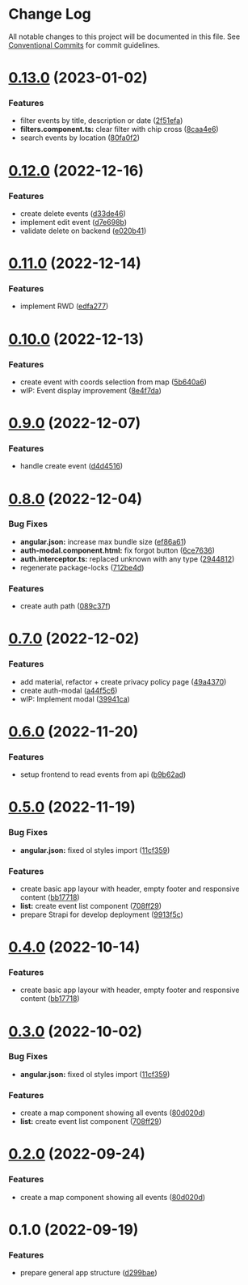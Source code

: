 # Change Log

All notable changes to this project will be documented in this file.
See [Conventional Commits](https://conventionalcommits.org) for commit guidelines.

# [0.13.0](https://github.com/Miwoli/jugger/compare/frontend@0.12.0...frontend@0.13.0) (2023-01-02)

### Features

- filter events by title, description or date ([2f51efa](https://github.com/Miwoli/jugger/commit/2f51efa22ce5116ea048f50f828511dd92b420f7))
- **filters.component.ts:** clear filter with chip cross ([8caa4e6](https://github.com/Miwoli/jugger/commit/8caa4e687ebe25d4a285df5524eb297e116f0c1f))
- search events by location ([80fa0f2](https://github.com/Miwoli/jugger/commit/80fa0f297d9d47cb5a07520b13c8d38e6de2780c))

# [0.12.0](https://github.com/Miwoli/jugger/compare/frontend@0.11.0...frontend@0.12.0) (2022-12-16)

### Features

- create delete events ([d33de46](https://github.com/Miwoli/jugger/commit/d33de46333dd0da75ad417dff534f6bad82415dd))
- implement edit event ([d7e698b](https://github.com/Miwoli/jugger/commit/d7e698bfae15f1a2b391f1943f72910c5ef4f303))
- validate delete on backend ([e020b41](https://github.com/Miwoli/jugger/commit/e020b415995adf289a057d041129d37c5b46f52d))

# [0.11.0](https://github.com/Miwoli/jugger/compare/frontend@0.10.0...frontend@0.11.0) (2022-12-14)

### Features

- implement RWD ([edfa277](https://github.com/Miwoli/jugger/commit/edfa277a386d38032971753cdf906e9a5dbdff3e))

# [0.10.0](https://github.com/Miwoli/jugger/compare/frontend@0.9.0...frontend@0.10.0) (2022-12-13)

### Features

- create event with coords selection from map ([5b640a6](https://github.com/Miwoli/jugger/commit/5b640a6262a5b652f3d367f1891c9c8c34714535))
- wIP: Event display improvement ([8e4f7da](https://github.com/Miwoli/jugger/commit/8e4f7daff020546774ceeb0056a70336ae9f4916))

# [0.9.0](https://github.com/Miwoli/jugger/compare/frontend@0.8.0...frontend@0.9.0) (2022-12-07)

### Features

- handle create event ([d4d4516](https://github.com/Miwoli/jugger/commit/d4d4516ee7b99e0e7e5b894aea3e3ef811eaaabe))

# [0.8.0](https://github.com/Miwoli/jugger/compare/frontend@0.7.0...frontend@0.8.0) (2022-12-04)

### Bug Fixes

- **angular.json:** increase max bundle size ([ef86a61](https://github.com/Miwoli/jugger/commit/ef86a6196f709c3bfed31d927d0158e7e2250d4f))
- **auth-modal.component.html:** fix forgot button ([6ce7636](https://github.com/Miwoli/jugger/commit/6ce7636cb02ebe062b4f762c7daf849bd37b1299))
- **auth.interceptor.ts:** replaced unknown with any type ([2944812](https://github.com/Miwoli/jugger/commit/29448123c6f57f6c0fe48ab0ce66d509b83e6aa4))
- regenerate package-locks ([712be4d](https://github.com/Miwoli/jugger/commit/712be4da3e1d3334eac8c25f0d9fce7a48196595))

### Features

- create auth path ([089c37f](https://github.com/Miwoli/jugger/commit/089c37fa651cc8aa434a596cdfd68cd936976750))

# [0.7.0](https://github.com/Miwoli/jugger/compare/frontend@0.6.0...frontend@0.7.0) (2022-12-02)

### Features

- add material, refactor + create privacy policy page ([49a4370](https://github.com/Miwoli/jugger/commit/49a4370f2b0af20d4d2eccdf0472c3964deba913))
- create auth-modal ([a44f5c6](https://github.com/Miwoli/jugger/commit/a44f5c6f59035e9e5e6ba174dfff97047ff405e9))
- wIP: Implement modal ([39941ca](https://github.com/Miwoli/jugger/commit/39941caacc96ddbe0b7caec3270a6c0d0bdbf506))

# [0.6.0](https://github.com/Miwoli/jugger/compare/frontend@0.5.0...frontend@0.6.0) (2022-11-20)

### Features

- setup frontend to read events from api ([b9b62ad](https://github.com/Miwoli/jugger/commit/b9b62ad723349f9b1353d8e234d8f6e3073611e4))

# [0.5.0](https://github.com/Miwoli/jugger/compare/frontend@0.2.0...frontend@0.5.0) (2022-11-19)

### Bug Fixes

- **angular.json:** fixed ol styles import ([11cf359](https://github.com/Miwoli/jugger/commit/11cf359fe94179b1953686e220201efda2e37260))

### Features

- create basic app layour with header, empty footer and responsive content ([bb17718](https://github.com/Miwoli/jugger/commit/bb17718a743fe2730ab62b8ab3ef2765a275214f))
- **list:** create event list component ([708ff29](https://github.com/Miwoli/jugger/commit/708ff29044b7f1c9812e57563335bf7faa2beb69))
- prepare Strapi for develop deployment ([9913f5c](https://github.com/Miwoli/jugger/commit/9913f5ce5ccbb6456bec4853e65e92921a2da111))

# [0.4.0](https://github.com/Miwoli/jugger/compare/frontend@0.3.0...frontend@0.4.0) (2022-10-14)

### Features

- create basic app layour with header, empty footer and responsive content ([bb17718](https://github.com/Miwoli/jugger/commit/bb17718a743fe2730ab62b8ab3ef2765a275214f))

# [0.3.0](https://github.com/Miwoli/jugger/compare/frontend@0.1.0...frontend@0.3.0) (2022-10-02)

### Bug Fixes

- **angular.json:** fixed ol styles import ([11cf359](https://github.com/Miwoli/jugger/commit/11cf359fe94179b1953686e220201efda2e37260))

### Features

- create a map component showing all events ([80d020d](https://github.com/Miwoli/jugger/commit/80d020d0fee2f2cba16ab8922b7ad4c0e48d6201))
- **list:** create event list component ([708ff29](https://github.com/Miwoli/jugger/commit/708ff29044b7f1c9812e57563335bf7faa2beb69))

# [0.2.0](https://github.com/Miwoli/jugger/compare/frontend@0.1.0...frontend@0.2.0) (2022-09-24)

### Features

- create a map component showing all events ([80d020d](https://github.com/Miwoli/jugger/commit/80d020d0fee2f2cba16ab8922b7ad4c0e48d6201))

# 0.1.0 (2022-09-19)

### Features

- prepare general app structure ([d299bae](https://github.com/Miwoli/jugger/commit/d299bae4ad653d9bde2a38344fea055b28b50901))
